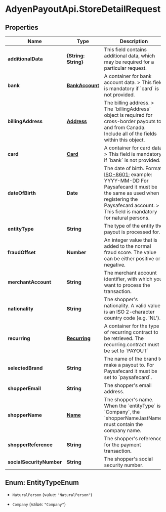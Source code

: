 # AdyenPayoutApi.StoreDetailRequest

## Properties

Name | Type | Description | Notes
------------ | ------------- | ------------- | -------------
**additionalData** | **{String: String}** | This field contains additional data, which may be required for a particular request. | [optional] 
**bank** | [**BankAccount**](BankAccount.md) | A container for bank account data. &gt; This field is mandatory if &#x60;card&#x60; is not provided. | [optional] 
**billingAddress** | [**Address**](Address.md) | The billing address.  &gt; The &#x60;billingAddress&#x60; object is required for cross-border payouts to and from Canada. Include all of the fields within this object. | [optional] 
**card** | [**Card**](Card.md) | A container for card data. &gt; This field is mandatory if &#x60;bank&#x60; is not provided. | [optional] 
**dateOfBirth** | **Date** | The date of birth. Format: [ISO-8601](https://www.w3.org/TR/NOTE-datetime); example: YYYY-MM-DD For Paysafecard it must be the same as used when registering the Paysafecard account. &gt; This field is mandatory for natural persons. | 
**entityType** | **String** | The type of the entity the payout is processed for. | 
**fraudOffset** | **Number** | An integer value that is added to the normal fraud score. The value can be either positive or negative. | [optional] 
**merchantAccount** | **String** | The merchant account identifier, with which you want to process the transaction. | 
**nationality** | **String** | The shopper&#39;s nationality.  A valid value is an ISO 2-character country code (e.g. &#39;NL&#39;). | 
**recurring** | [**Recurring**](Recurring.md) | A container for the type of recurring contract to be retrieved.  The recurring.contract must be set to &#x60;PAYOUT&#x60; | 
**selectedBrand** | **String** | The name of the brand to make a payout to.  For Paysafecard it must be set to &#x60;paysafecard&#x60;. | [optional] 
**shopperEmail** | **String** | The shopper&#39;s email address. | 
**shopperName** | [**Name**](Name.md) | The shopper&#39;s name.  When the &#x60;entityType&#x60; is &#x60;Company&#x60;, the &#x60;shopperName.lastName&#x60; must contain the company name. | [optional] 
**shopperReference** | **String** | The shopper&#39;s reference for the payment transaction. | 
**socialSecurityNumber** | **String** | The shopper&#39;s social security number. | [optional] 



## Enum: EntityTypeEnum


* `NaturalPerson` (value: `"NaturalPerson"`)

* `Company` (value: `"Company"`)




